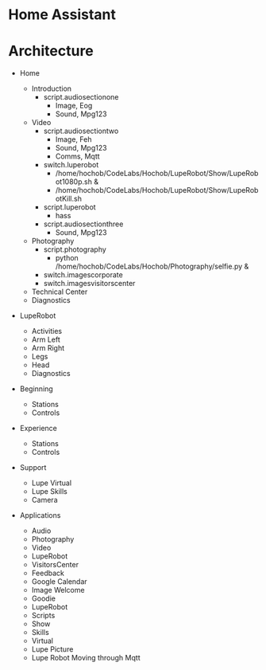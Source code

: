 # Home Assistant

# Architecture

- Home
  - Introduction
    - script.audiosectionone
      - Image, Eog
      - Sound, Mpg123
  - Video
    - script.audiosectiontwo
      - Image, Feh
      - Sound, Mpg123
      - Comms, Mqtt
    - switch.luperobot
      - /home/hochob/CodeLabs/Hochob/LupeRobot/Show/LupeRobot1080p.sh &
      - /home/hochob/CodeLabs/Hochob/LupeRobot/Show/LupeRobotKill.sh
    - script.luperobot
      - hass
    - script.audiosectionthree
      - Sound, Mpg123
  - Photography
    - script.photography
      - python /home/hochob/CodeLabs/Hochob/Photography/selfie.py &
    - switch.imagescorporate
    - switch.imagesvisitorscenter
  - Technical Center
  - Diagnostics
- LupeRobot
  - Activities
  - Arm Left
  - Arm Right
  - Legs
  - Head
  - Diagnostics
- Beginning
  - Stations
  - Controls
- Experience
  - Stations
  - Controls
- Support
  - Lupe Virtual
  - Lupe Skills
  - Camera

- Applications
  - Audio
  - Photography
  - Video
  - LupeRobot
  - VisitorsCenter
  - Feedback
  - Google Calendar
  - Image Welcome
  - Goodie
  - LupeRobot
  - Scripts
  - Show
  - Skills
  - Virtual
  - Lupe Picture
  - Lupe Robot Moving through Mqtt